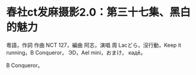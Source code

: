 # 春社ct发麻摄影2.0：第三十七集、黑白的魅力

粵語，作詞 作曲  NCT 127，編曲 阿志，演唱 周 Lacどら，沒行動，Keep it running，B Conqueror， ЭD，Ael mini，おまけ， кадē。

B Conqueror。